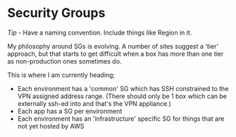 # Security Groups

*Tip* - Have a naming convention. Include things like Region in it.

My philosophy around SGs is evolving. A number of sites suggest a 'tier' approach, but that starts to get difficult when a box has more than one tier as non-production ones sometimes do.

This is where I am currently heading;
* Each environment has a 'common' SG which has SSH constrained to the VPN assigned address range. (There should only be 1 box which can be externally ssh-ed into and that's the VPN appliance.)
* Each app has a SG per environment
* Each environment has an 'infrastructure' specific SG for things that are not yet hosted by AWS
